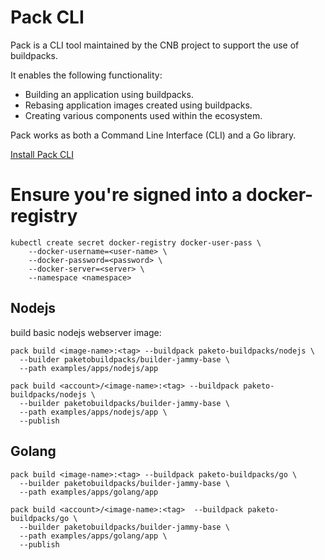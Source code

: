 # Pack CLI

Pack is a CLI tool maintained by the CNB project to support the use of buildpacks.

It enables the following functionality:

- Building an application using buildpacks.
- Rebasing application images created using buildpacks.
- Creating various components used within the ecosystem.

Pack works as both a Command Line Interface (CLI) and a Go library.

[Install Pack CLI](https://buildpacks.io/docs/for-platform-operators/how-to/integrate-ci/pack/)

# Ensure you're signed into a docker-registry

```
kubectl create secret docker-registry docker-user-pass \
    --docker-username=<user-name> \
    --docker-password=<password> \
    --docker-server=<server> \
    --namespace <namespace>
```

## Nodejs

build basic nodejs webserver image:

```
pack build <image-name>:<tag> --buildpack paketo-buildpacks/nodejs \
  --builder paketobuildpacks/builder-jammy-base \
  --path examples/apps/nodejs/app
```

```
pack build <account>/<image-name>:<tag> --buildpack paketo-buildpacks/nodejs \
  --builder paketobuildpacks/builder-jammy-base \
  --path examples/apps/nodejs/app \
  --publish
```

## Golang

```
pack build <image-name>:<tag> --buildpack paketo-buildpacks/go \
  --builder paketobuildpacks/builder-jammy-base \
  --path examples/apps/golang/app
```

```
pack build <account>/<image-name>:<tag>  --buildpack paketo-buildpacks/go \
  --builder paketobuildpacks/builder-jammy-base \
  --path examples/apps/golang/app \
  --publish
```